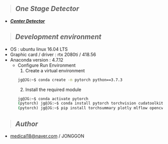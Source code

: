 >## ***One Stage Detector***
* [***Center Detector***](https://github.com/DeepFocuser/PyTorch-Detector/tree/master/CenterNet)

>## ***Development environment***
* OS : ubuntu linux 16.04 LTS
* Graphic card / driver : rtx 2080ti / 418.56
* Anaconda version : 4.7.12
    * Configure Run Environment
        1. Create a virtual environment
        ```cmd
        jg@JG:~$ conda create -n pytorch python==3.7.3
        ```
        2. Install the required module
        ```cmd
        jg@JG:~$ conda activate pytorch
        (pytorch) jg@JG:~$ conda install pytorch torchvision cudatoolkit=10.1 -c pytorch 
        (pytorch) jg@JG:~$ pip install torchsummary plotly mlflow opencv-python==4.1.1.26 tqdm PyYAML --pre --upgrade
        ```

>## ***Author*** 

* medical18@naver.com / JONGGON

